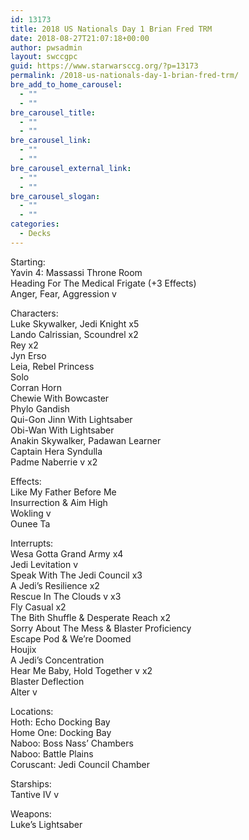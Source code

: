 ```yaml
---
id: 13173
title: 2018 US Nationals Day 1 Brian Fred TRM
date: 2018-08-27T21:07:18+00:00
author: pwsadmin
layout: swccgpc
guid: https://www.starwarsccg.org/?p=13173
permalink: /2018-us-nationals-day-1-brian-fred-trm/
bre_add_to_home_carousel:
  - ""
  - ""
bre_carousel_title:
  - ""
  - ""
bre_carousel_link:
  - ""
  - ""
bre_carousel_external_link:
  - ""
  - ""
bre_carousel_slogan:
  - ""
  - ""
categories:
  - Decks
---
```

Starting:  
Yavin 4: Massassi Throne Room  
Heading For The Medical Frigate (+3 Effects)  
Anger, Fear, Aggression v

Characters:  
Luke Skywalker, Jedi Knight x5  
Lando Calrissian, Scoundrel x2  
Rey x2  
Jyn Erso  
Leia, Rebel Princess  
Solo  
Corran Horn  
Chewie With Bowcaster  
Phylo Gandish  
Qui-Gon Jinn With Lightsaber  
Obi-Wan With Lightsaber  
Anakin Skywalker, Padawan Learner  
Captain Hera Syndulla  
Padme Naberrie v x2

Effects:  
Like My Father Before Me  
Insurrection & Aim High  
Wokling v  
Ounee Ta

Interrupts:  
Wesa Gotta Grand Army x4  
Jedi Levitation v  
Speak With The Jedi Council x3  
A Jedi’s Resilience x2  
Rescue In The Clouds v x3  
Fly Casual x2  
The Bith Shuffle & Desperate Reach x2  
Sorry About The Mess & Blaster Proficiency  
Escape Pod & We’re Doomed  
Houjix  
A Jedi’s Concentration  
Hear Me Baby, Hold Together v x2  
Blaster Deflection  
Alter v

Locations:  
Hoth: Echo Docking Bay  
Home One: Docking Bay  
Naboo: Boss Nass’ Chambers  
Naboo: Battle Plains  
Coruscant: Jedi Council Chamber

Starships:  
Tantive IV v

Weapons:  
Luke’s Lightsaber